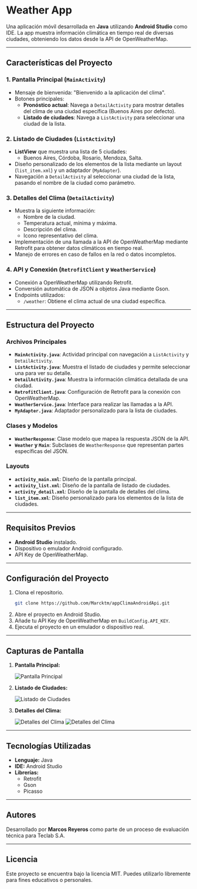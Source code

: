 # Weather App

Una aplicación móvil desarrollada en **Java** utilizando **Android Studio** como IDE. La app muestra información climática en tiempo real de diversas ciudades, obteniendo los datos desde la API de OpenWeatherMap.

---

## **Características del Proyecto**

### **1. Pantalla Principal (`MainActivity`)**
- Mensaje de bienvenida: "Bienvenido a la aplicación del clima".
- Botones principales:
  - **Pronóstico actual**: Navega a `DetailActivity` para mostrar detalles del clima de una ciudad específica (Buenos Aires por defecto).
  - **Listado de ciudades**: Navega a `ListActivity` para seleccionar una ciudad de la lista.

### **2. Listado de Ciudades (`ListActivity`)**
- **ListView** que muestra una lista de 5 ciudades:
  - Buenos Aires, Córdoba, Rosario, Mendoza, Salta.
- Diseño personalizado de los elementos de la lista mediante un layout (`list_item.xml`) y un adaptador (`MyAdapter`).
- Navegación a `DetailActivity` al seleccionar una ciudad de la lista, pasando el nombre de la ciudad como parámetro.

### **3. Detalles del Clima (`DetailActivity`)**
- Muestra la siguiente información:
  - Nombre de la ciudad.
  - Temperatura actual, mínima y máxima.
  - Descripción del clima.
  - Icono representativo del clima.
- Implementación de una llamada a la API de OpenWeatherMap mediante Retrofit para obtener datos climáticos en tiempo real.
- Manejo de errores en caso de fallos en la red o datos incompletos.

### **4. API y Conexión (`RetrofitClient` y `WeatherService`)**
- Conexión a OpenWeatherMap utilizando Retrofit.
- Conversión automática de JSON a objetos Java mediante Gson.
- Endpoints utilizados:
  - `/weather`: Obtiene el clima actual de una ciudad específica.

---

## **Estructura del Proyecto**

### **Archivos Principales**
- **`MainActivity.java`**: Actividad principal con navegación a `ListActivity` y `DetailActivity`.
- **`ListActivity.java`**: Muestra el listado de ciudades y permite seleccionar una para ver su detalle.
- **`DetailActivity.java`**: Muestra la información climática detallada de una ciudad.
- **`RetrofitClient.java`**: Configuración de Retrofit para la conexión con OpenWeatherMap.
- **`WeatherService.java`**: Interface para realizar las llamadas a la API.
- **`MyAdapter.java`**: Adaptador personalizado para la lista de ciudades.

### **Clases y Modelos**
- **`WeatherResponse`**: Clase modelo que mapea la respuesta JSON de la API.
- **`Weather` y `Main`**: Subclases de `WeatherResponse` que representan partes específicas del JSON.

### **Layouts**
- **`activity_main.xml`**: Diseño de la pantalla principal.
- **`activity_list.xml`**: Diseño de la pantalla de listado de ciudades.
- **`activity_detail.xml`**: Diseño de la pantalla de detalles del clima.
- **`list_item.xml`**: Diseño personalizado para los elementos de la lista de ciudades.

---

## **Requisitos Previos**
- **Android Studio** instalado.
- Dispositivo o emulador Android configurado.
- API Key de OpenWeatherMap.

---

## **Configuración del Proyecto**
1. Clona el repositorio.
   ```bash
   git clone https://github.com/Marcktm/appClimaAndroidApi.git
   ```
2. Abre el proyecto en Android Studio.
3. Añade tu API Key de OpenWeatherMap en `BuildConfig.API_KEY`.
4. Ejecuta el proyecto en un emulador o dispositivo real.

---

## **Capturas de Pantalla**
1. **Pantalla Principal:**


   ![Pantalla Principal](./img/Screenshot%202024-12-08%2012.40.12.png)

2. **Listado de Ciudades:**


   ![Listado de Ciudades](./img/Screenshot%202024-12-08%2012.43.58.png)

3. **Detalles del Clima:**


   ![Detalles del Clima](./img/Screenshot%202024-12-08%2012.44.30.png)
   ![Detalles del Clima](./img/Screenshot%202024-12-08%2012.45.46.png)

---

## **Tecnologías Utilizadas**
- **Lenguaje:** Java
- **IDE:** Android Studio
- **Librerías:**
  - Retrofit
  - Gson
  - Picasso

---

## **Autores**
Desarrollado por **Marcos Reyeros** como parte de un proceso de evaluación técnica para Teclab S.A.

---

## **Licencia**
Este proyecto se encuentra bajo la licencia MIT. Puedes utilizarlo libremente para fines educativos o personales.
